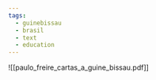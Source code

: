 ```yaml
---
tags:
  - guinebissau
  - brasil
  - text
  - education
---
```

![[paulo_freire_cartas_a_guine_bissau.pdf]]